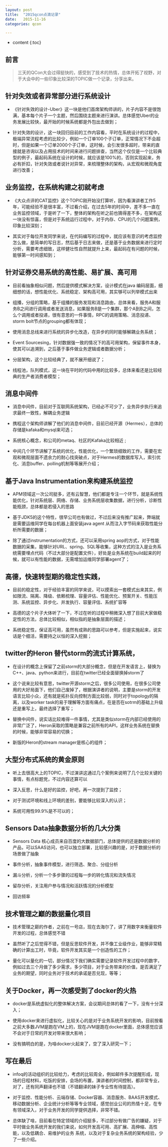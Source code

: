 ```yaml
---
layout: post
title:  "2015qcon点滴记录"
date:   2015-11-16 
categories: qcon

---
```


* content
{:toc}

## 前言

> 三天的QCon大会过得挺快的，感受到了技术的热情，总体开拓了视野，对于大会中的一些印象比较深的TOPIC做一个记录，分享出来。


## 针对失效或者异常部分进行系统设计

+ 《针对失效的设计-Uber》这一块是他们首席架构师讲的，片子内容不是很饱满，基本每个片子一个主题，然后围绕主题来进行演讲。总体感觉Uber的业务发展比较快，最开始的时候系统都是外包出去做到；

+ 针对失效的设计，这一块回归目前的工作内容看，平时在系统设计的过程中，极端异常流程考虑的比较少，例如一个订单100个子订单，正常情况下不会超时，但是如果一个订单2000个子订单，这时候，会引发很多超时，带来的直接就是咨询以及占用技术的时间来进行问题排查，当然这个仅仅是一个比较典型的例子，最起码系统在设计的时候，就应该是100%的，否则实现起来，务必有折扣，针对失效或者说针对异常，来梳理整体的架构，从宏观和微观角度进行改善；

## 业务监控，在系统构建之初就考虑

+ 《大众点评的CAT监控》这个TOPIC刚开始没打算听，因为看演讲者工作5年，可能经验不是很丰富，不过看介绍，在过去5年的时间中，差不多一直在业务监控领域，于是听了一下，整体的架构在听之前也猜得差不多，在架构这一块没有惊喜，但是对于系统运行过程中，对于内存、CPU的几个问题案例，印象比较深刻；

+ 其实对于每位开发同学来说，在代码编写的过程中，就应该有意识的考虑监控怎么做，是简单的写日志，然后基于日志来做，还是基于业务数据来进行定时分析，需要考虑细致，这样健壮性自然就提升上来，最起码在有问题的时候，能够第一时间感知到；


## 针对证券交易系统的高性能、易扩展、高可用

+ 目前看抽象相似问题，然后提供模式解决方案，设计模式在java 编码层面，细细想的话，想性能优化、系统稳定、架构高可用，其实够可以列举模式出来

+ 组播，分组的策略，基于组播的服务发现和消息路由，总体来看，服务A和服务B之间进行调用或者发送消息，如果服务B是一个集群，那个A到B之间，怎么个调用或者投递，很有意思的一件事情，RPC的调用策略、消息投递、storm bolt节点的grouping都有体现；

+ 使用消息总线来进行系统的异步化改造，在异步的同时能够解耦业务系统；

+ Event Sourcesing，针对数据强一致的情况下的高可用架构，保留事件本身，使其可以追溯到，之后基于事件做业务逻辑或者数据分析；

+ 分层架构，这个比较经典了，就不展开细说了；

+ 线程池，队列模式，这一块在平时的代码中用的比较多，总体来看还是比较经典的生产者消费者模型；

## 消息中间件

+ 消息中间件，目前对于互联网系统架构，已经必不可少了，业务异步执行来追求最终一致性，解耦业务逻辑

+ 携程这个架构师讲解了他们的消息中间件，目前已经开源（Hermes），总体的存储是kafaka和mysql来可选；

+ 系统核心概念，和公司的metaq、社区的Kafaka比较相近	;

+ 中间几个环节讲解了系统的优化，性能优化，一个繁琐细致的工作，需要在宏观和微观层面不遗余力的耐心找突破点，对于Hermes的数据库写入，索引优化、消息buffer、polling机制等等展开介绍；
	
## 基于Java Instrumentation来构建系统监控

+ APM领域这一次公司挺多，还有云智慧，他们都是专注一个环节，就是系统性能优化，针对系统层、网络、存储、业务系统层收集数据，进行分析，诊断性能瓶颈，总体都是若侵入的思路

+ 基于JDK5的这个特性，很早公司也有做过，不过后来没有推广起来，弊端就是需要运维同学在每台机器上面安装java agent 从而注入字节码来获取性能分析所需要的数据；

+ 除了通过instrumentation的方式，还可以采用spring aop的方式，对于性能数据的采集，能够针对URL、spring、SQL等收集，这种方式的注入是业务系统需要埋点代码（不过大部分是配置文件），好处是业务系统在build起来的时候，就可以有性能的数据，无需增加运维同学部署agent了；
		
## 高德，快速转型期的稳定性实践，

+ 目前的稳定性，对于经验丰富的同学来说，可以摸索出一套模式出来其实，例如限流、隔离、降级、依赖梳理、容量评估、性能优化、预案开关、性能压测、系统监控、异步化、并发执行、容量评估、系统扩容等

+ 高德的这个片子大体听了一下，不过在听的过程中稍微深入想了目前大家做稳定性的方法，总体比较相似，相似指的是抽象层面的描述；

+ 系统稳定性，保证高可用，虽然有成熟的思路可以参考，但是实施起来，说实话是个细活，需要持之以恒的深入挖掘；
	
## twitter的Heron 替代storm的流式计算系统，

+ 在设计的概念上保留了之前storm的大部分概念，但是在开发语言上，替换为C++、java、python来进行，目前在twitter已经全面替换掉storm了

+ 这个说来比较有意思，twitter开源storm之后，很多公司使用，在很多公司使用的大好局面下，他们自己废掉了，根据演讲者的说明，主要是storm的开发语言比较小众，还有就是拓扑反向控制方面比较弱，同时对于topology的隔离，以及worker task的易于理解等方面有痛点，在是否在sotrm的基础上升级还是重写上，最终选择了重写；

+ 替换中间件，说实话比较难得一件事情，尤其是类似storm在内部已经使用的非常广泛了，Heron采取的策略是兼容之前所有的API，这样业务系统在替换的时候，能够非常容易的切换；

+ 新版的Heron的stream manager是核心的组件；
	
## 大型分布式系统的黄金原则

+ 听上去很高大上的TOPIC，不过演讲这通过几个案例来说明了几个比较关键的事情，有点标题党，不过内容还算可以

+ 深入反思，什么是好的监控，好吧，再一次提到了监控；

+ 对于测试环境和线上环境的差别，要能够比较深入的认识；

+ 系统可用性99.9%是不可以的；

## Sensors Data抽象数据分析的几大分类

+ Sensors Data 核心成员来自百度的大数据部门，总体提供的还是数据分析的产品，可以SAAS访问，也可以独立部署，比较感兴趣的是，对于数据分析的场景做了抽象

+ 事件分析，抽象事件模型，进行筛选、聚合、分组分析

+ 漏斗分析，分析一个多步骤的过程每一步的转化情况和流失情况

+ 留存分析，关注用户参与情况和活跃情况的分析模型

+ 回访频率

## 技术管理之巅的数据量化项目

+ 技术管理之巅的作者，之前在一号店，现在去海尔了，讲了用数字来衡量软件开发的过程，总体感觉不错

+ 虽然听了之后觉得不错，但是反思软件开发，并不像工业级作业，能够非常精确的计算出工时，毕竟，软件开发其实是一个创造性的工作；

+ 量化可以量化的一切，部分情况下我们确实需要记录软件开发过程中的数字，例如过去三个月做了多少需求，多少项目，对于业务带来的价值，是否满足了业务的期望，同时业务对于技术的承诺是否兑现，等等；
	
## 关于Docker，再一次感受到了docker的火热

+ docker是系统虚拟化的整体解决方案，会议期间总体的看了一下，没有十分深入；

+ 使用docker来进行虚拟化，比较关心的是对于业务系统开发的影响，目前按看之前大多数JVM是跑在VM上的，现在JVM是跑在docker里面，总体感觉应该不会对于日常的开发对带来很大影响；

+ 没有搞明白的是，为啥docker火起来了，空了深入研究一下；
	
## 写在最后

+ infoq的活动组织的比较给力，考虑的比较周全，例如邮件多次提醒形成，现场的日程材料，吃饭的安排，会场的布置，演讲者的时间控制，都非常专业，对了，还有同声翻译也不错（不错翻译的妹子专业性有待提高）。

+ 对于监控、性能分析、云端存储、Docker容器、消息服务、BAAS开发模式、移动数据分析、企业统计分析等等专业领域，感觉创业公司的热情十足，在专有领域深入，对于业务开发的同学提供选择，非常不错。	
+ 总体缺了啥，目前看在特定领域的介绍挺多，不过部分有做广告的嫌疑，对于平时做业务系统开发的我们来说，如何开发高可用、高扩展、高伸缩、高性能，以及低耦合、易维护的业务 系统，以及对于复杂业务系统的架构经验，少了一些介绍。
	